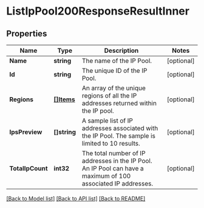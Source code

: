 # ListIpPool200ResponseResultInner

## Properties

Name | Type | Description | Notes
------------ | ------------- | ------------- | -------------
**Name** | **string** | The name of the IP Pool. |[optional] 
**Id** | **string** | The unique ID of the IP Pool. |[optional] 
**Regions** | [**[]Items**](Items.md) | An array of the unique regions of all the IP addresses returned within the IP pool. |[optional] 
**IpsPreview** | **[]string** | A sample list of IP addresses associated with the IP Pool. The sample is limited to 10 results. |[optional] 
**TotalIpCount** | **int32** | The total number of IP addresses in the IP Pool. An IP Pool can have a maximum of 100 associated IP addresses. |[optional] 

[[Back to Model list]](../README.md#documentation-for-models) [[Back to API list]](../README.md#documentation-for-api-endpoints) [[Back to README]](../README.md)


